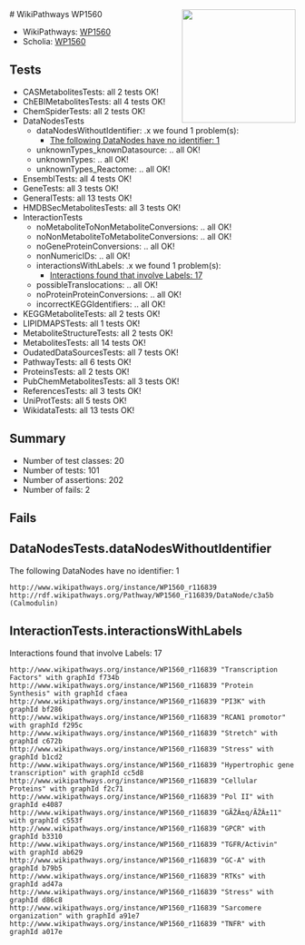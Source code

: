 <img style="float: right; width: 200px" src="https://upload.wikimedia.org/wikipedia/commons/thumb/8/83/Wplogo_with_text_500.png/640px-Wplogo_with_text_500.png" />
# WikiPathways WP1560

* WikiPathways: [WP1560](https://new.wikipathways.org/pathways/WP1560)
* Scholia: [WP1560](https://scholia.toolforge.org/wikipathways/WP1560)
## Tests
* CASMetabolitesTests: all 2 tests OK!
* ChEBIMetabolitesTests: all 4 tests OK!
* ChemSpiderTests: all 2 tests OK!
* DataNodesTests
    * dataNodesWithoutIdentifier: .x we found 1 problem(s):
        * [The following DataNodes have no identifier: 1](#d2d32fa0)
    * unknownTypes_knownDatasource: .. all OK!
    * unknownTypes: .. all OK!
    * unknownTypes_Reactome: .. all OK!
* EnsemblTests: all 4 tests OK!
* GeneTests: all 3 tests OK!
* GeneralTests: all 13 tests OK!
* HMDBSecMetabolitesTests: all 3 tests OK!
* InteractionTests
    * noMetaboliteToNonMetaboliteConversions: .. all OK!
    * noNonMetaboliteToMetaboliteConversions: .. all OK!
    * noGeneProteinConversions: .. all OK!
    * nonNumericIDs: .. all OK!
    * interactionsWithLabels: .x we found 1 problem(s):
        * [Interactions found that involve Labels: 17](#fe97a8bf)
    * possibleTranslocations: .. all OK!
    * noProteinProteinConversions: .. all OK!
    * incorrectKEGGIdentifiers: .. all OK!
* KEGGMetaboliteTests: all 2 tests OK!
* LIPIDMAPSTests: all 1 tests OK!
* MetaboliteStructureTests: all 2 tests OK!
* MetabolitesTests: all 14 tests OK!
* OudatedDataSourcesTests: all 7 tests OK!
* PathwayTests: all 6 tests OK!
* ProteinsTests: all 2 tests OK!
* PubChemMetabolitesTests: all 3 tests OK!
* ReferencesTests: all 3 tests OK!
* UniProtTests: all 5 tests OK!
* WikidataTests: all 13 tests OK!


## Summary

* Number of test classes: 20
* Number of tests: 101
* Number of assertions: 202
* Number of fails: 2

## Fails

<a name="d2d32fa0" />

## DataNodesTests.dataNodesWithoutIdentifier

The following DataNodes have no identifier: 1
```
http://www.wikipathways.org/instance/WP1560_r116839 http://rdf.wikipathways.org/Pathway/WP1560_r116839/DataNode/c3a5b (Calmodulin)
```

<a name="fe97a8bf" />

## InteractionTests.interactionsWithLabels

Interactions found that involve Labels: 17
```
http://www.wikipathways.org/instance/WP1560_r116839 "Transcription Factors" with graphId f734b
http://www.wikipathways.org/instance/WP1560_r116839 "Protein Synthesis" with graphId cfaea
http://www.wikipathways.org/instance/WP1560_r116839 "PI3K" with graphId bf286
http://www.wikipathways.org/instance/WP1560_r116839 "RCAN1 promotor" with graphId f295c
http://www.wikipathways.org/instance/WP1560_r116839 "Stretch" with graphId c672b
http://www.wikipathways.org/instance/WP1560_r116839 "Stress" with graphId b1cd2
http://www.wikipathways.org/instance/WP1560_r116839 "Hypertrophic gene transcription" with graphId cc5d8
http://www.wikipathways.org/instance/WP1560_r116839 "Cellular Proteins" with graphId f2c71
http://www.wikipathways.org/instance/WP1560_r116839 "Pol II" with graphId e4087
http://www.wikipathways.org/instance/WP1560_r116839 "GÃŽÂ±q/ÃŽÂ±11" with graphId c553f
http://www.wikipathways.org/instance/WP1560_r116839 "GPCR" with graphId b3310
http://www.wikipathways.org/instance/WP1560_r116839 "TGFR/Activin" with graphId ab629
http://www.wikipathways.org/instance/WP1560_r116839 "GC-A" with graphId b79b5
http://www.wikipathways.org/instance/WP1560_r116839 "RTKs" with graphId ad47a
http://www.wikipathways.org/instance/WP1560_r116839 "Stress" with graphId d86c8
http://www.wikipathways.org/instance/WP1560_r116839 "Sarcomere organization" with graphId a91e7
http://www.wikipathways.org/instance/WP1560_r116839 "TNFR" with graphId a017e
```


